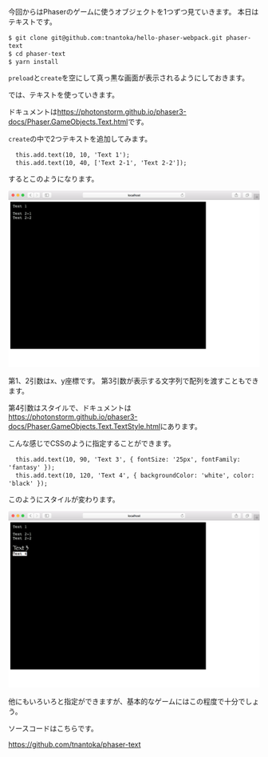 今回からはPhaserのゲームに使うオブジェクトを1つずつ見ていきます。
本日はテキストです。

```
$ git clone git@github.com:tnantoka/hello-phaser-webpack.git phaser-text
$ cd phaser-text
$ yarn install
```

`preload`と`create`を空にして真っ黒な画面が表示されるようにしておきます。

では、テキストを使っていきます。

ドキュメントは<https://photonstorm.github.io/phaser3-docs/Phaser.GameObjects.Text.html>です。

`create`の中で2つテキストを追加してみます。

```
  this.add.text(10, 10, 'Text 1');
  this.add.text(10, 40, ['Text 2-1', 'Text 2-2']);
```

するとこのようになります。

![](text-1.png) 

第1、2引数はx、y座標です。
第3引数が表示する文字列で配列を渡すこともできます。

第4引数はスタイルで、ドキュメントは<https://photonstorm.github.io/phaser3-docs/Phaser.GameObjects.Text.TextStyle.html>にあります。

こんな感じでCSSのように指定することができます。

```
  this.add.text(10, 90, 'Text 3', { fontSize: '25px', fontFamily: 'fantasy' });
  this.add.text(10, 120, 'Text 4', { backgroundColor: 'white', color: 'black' });
```

このようにスタイルが変わります。

![](text-2.png) 

他にもいろいろと指定ができますが、基本的なゲームにはこの程度で十分でしょう。

ソースコードはこちらです。

<https://github.com/tnantoka/phaser-text>
